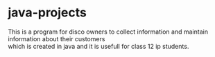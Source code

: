 # java-projects
This is a program for disco owners to collect information and maintain information about their customers 					                                                                
which is created in java and it is usefull for class 12 ip students.

